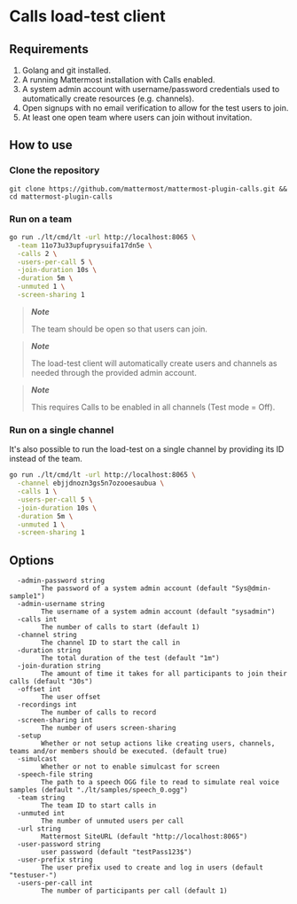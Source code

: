 # Calls load-test client

## Requirements

1. Golang and git installed.
2. A running Mattermost installation with Calls enabled.
3. A system admin account with username/password credentials used to automatically create resources (e.g. channels).
4. Open signups with no email verification to allow for the test users to join.
5. At least one open team where users can join without invitation.

## How to use

### Clone the repository

```
git clone https://github.com/mattermost/mattermost-plugin-calls.git && cd mattermost-plugin-calls
```

### Run on a team

```sh
go run ./lt/cmd/lt -url http://localhost:8065 \
  -team 11o73u33upfuprysuifa17dn5e \
  -calls 2 \
  -users-per-call 5 \
  -join-duration 10s \
  -duration 5m \
  -unmuted 1 \
  -screen-sharing 1
```

> **_Note_**
>
> The team should be open so that users can join.

> **_Note_**
>
> The load-test client will automatically create users and channels as needed through the provided admin account.

> **_Note_**
>
> This requires Calls to be enabled in all channels (Test mode = Off).

### Run on a single channel

It's also possible to run the load-test on a single channel by providing its ID instead of the team.

```sh
go run ./lt/cmd/lt -url http://localhost:8065 \
  -channel ebjjdnozn3gs5n7ozooesaubua \
  -calls 1 \
  -users-per-call 5 \
  -join-duration 10s \
  -duration 5m \
  -unmuted 1 \
  -screen-sharing 1
```

## Options

```
  -admin-password string
    	The password of a system admin account (default "Sys@dmin-sample1")
  -admin-username string
    	The username of a system admin account (default "sysadmin")
  -calls int
    	The number of calls to start (default 1)
  -channel string
    	The channel ID to start the call in
  -duration string
    	The total duration of the test (default "1m")
  -join-duration string
    	The amount of time it takes for all participants to join their calls (default "30s")
  -offset int
    	The user offset
  -recordings int
    	The number of calls to record
  -screen-sharing int
    	The number of users screen-sharing
  -setup
    	Whether or not setup actions like creating users, channels, teams and/or members should be executed. (default true)
  -simulcast
    	Whether or not to enable simulcast for screen
  -speech-file string
    	The path to a speech OGG file to read to simulate real voice samples (default "./lt/samples/speech_0.ogg")
  -team string
    	The team ID to start calls in
  -unmuted int
    	The number of unmuted users per call
  -url string
    	Mattermost SiteURL (default "http://localhost:8065")
  -user-password string
    	user password (default "testPass123$")
  -user-prefix string
    	The user prefix used to create and log in users (default "testuser-")
  -users-per-call int
    	The number of participants per call (default 1)
```

